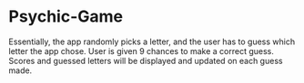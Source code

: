 # Psychic-Game
Essentially, the app randomly picks a letter, and the user has to guess which letter the app chose.
User is given 9 chances to make a correct guess.
Scores and guessed letters will be displayed and updated on each guess made.
